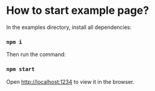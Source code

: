 # How to start example page?

In the examples directory, install all dependencies:

### `npm i`

Then run the command:

### `npm start`

Open [http://localhost:1234](http://localhost:1234) to view it in the browser.
